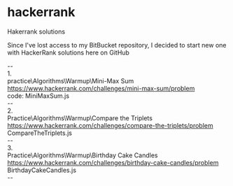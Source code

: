 # hackerrank
Hakerrank solutions


Since I've lost access to my BitBucket repository, I decided to start new one with HackerRank solutions here on GitHub

--<br/>
1.<br/>
practice\Algorithms\Warmup\Mini-Max Sum<br/>
https://www.hackerrank.com/challenges/mini-max-sum/problem<br/>
code: MiniMaxSum.js<br/>
--<br/>
2.<br/>
Practice\Algorithms\Warmup\Compare the Triplets<br/>
https://www.hackerrank.com/challenges/compare-the-triplets/problem<br/>
CompareTheTriplets.js<br/>
--<br/>
3.<br/>
Practice\Algorithms\Warmup\Birthday Cake Candles<br/>
https://www.hackerrank.com/challenges/birthday-cake-candles/problem<br/>
BirthdayCakeCandles.js<br/>
--<br/>
